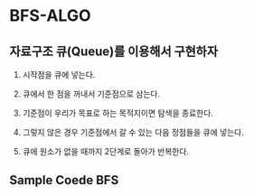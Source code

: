 # BFS-ALGO

## 자료구조 큐(Queue)를 이용해서 구현하자 

1. 시작점을 큐에 넣는다.

2. 큐에서 한 점을 꺼내서 기준점으로 삼는다.

3. 기준점이 우리가 목표로 하는 목적지이면 탐색을 종료한다.

4. 그렇지 않은 경우 기준점에서 갈 수 있는 다음 정점들을 큐에 넣는다.

5. 큐에 원소가 없을 때까지 2단계로 돌아가 반복한다.

## Sample Coede BFS


